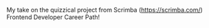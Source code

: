 My take on the quizzical project from Scrimba (https://scrimba.com/) Frontend Developer Career Path!